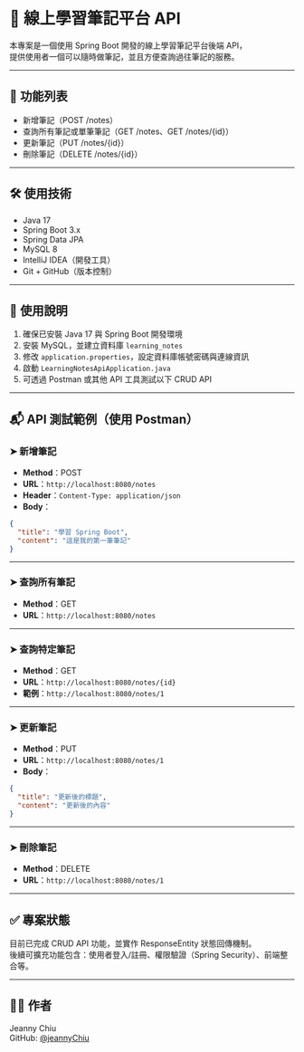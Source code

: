 # 📘 線上學習筆記平台 API

本專案是一個使用 Spring Boot 開發的線上學習筆記平台後端 API，  
提供使用者一個可以隨時做筆記，並且方便查詢過往筆記的服務。

---

## 🔧 功能列表

- 新增筆記（POST /notes）
- 查詢所有筆記或單筆筆記（GET /notes、GET /notes/{id}）
- 更新筆記（PUT /notes/{id}）
- 刪除筆記（DELETE /notes/{id}）

---

## 🛠 使用技術

- Java 17
- Spring Boot 3.x
- Spring Data JPA
- MySQL 8
- IntelliJ IDEA（開發工具）
- Git + GitHub（版本控制）

---

## 🚀 使用說明

1. 確保已安裝 Java 17 與 Spring Boot 開發環境
2. 安裝 MySQL，並建立資料庫 `learning_notes`
3. 修改 `application.properties`，設定資料庫帳號密碼與連線資訊
4. 啟動 `LearningNotesApiApplication.java`
5. 可透過 Postman 或其他 API 工具測試以下 CRUD API

---

## 📬 API 測試範例（使用 Postman）

### ➤ 新增筆記

- **Method**：POST
- **URL**：`http://localhost:8080/notes`
- **Header**：`Content-Type: application/json`
- **Body**：

```json
{
  "title": "學習 Spring Boot",
  "content": "這是我的第一筆筆記"
}
```

---

### ➤ 查詢所有筆記

- **Method**：GET
- **URL**：`http://localhost:8080/notes`

---

### ➤ 查詢特定筆記

- **Method**：GET
- **URL**：`http://localhost:8080/notes/{id}`
- **範例**：`http://localhost:8080/notes/1`

---

### ➤ 更新筆記

- **Method**：PUT
- **URL**：`http://localhost:8080/notes/1`
- **Body**：

```json
{
  "title": "更新後的標題",
  "content": "更新後的內容"
}
```

---

### ➤ 刪除筆記

- **Method**：DELETE
- **URL**：`http://localhost:8080/notes/1`

---

## ✅ 專案狀態

目前已完成 CRUD API 功能，並實作 ResponseEntity 狀態回傳機制。  
後續可擴充功能包含：使用者登入/註冊、權限驗證（Spring Security）、前端整合等。

---

## 👩‍💻 作者

Jeanny Chiu  
GitHub: [@jeannyChiu](https://github.com/jeannyChiu)
